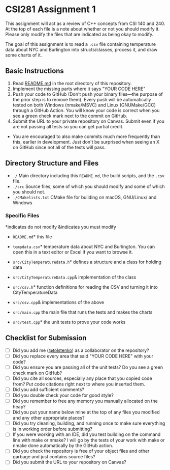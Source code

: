 # CSI281 Assignment 1

This assignment will act as a review of C++ concepts from CSI 140 and 240. At the top of each file is a note about whether or not you should modify it. Please only modify the files that are indicated as being okay to modify.

The goal of this assignment is to read a `.csv` file containing temperature data about NYC and Burlington into structs/classes, process it, and draw some charts of it.

## Basic Instructions

1. Read [README.md](../README.md) in the root directory of this repository.
2. Implement the missing parts where it says "YOUR CODE HERE"
3. Push your code to GitHub (Don't push your binary files—the purpose of the prior step is to remove them). Every push will be automatically tested on both Windows (nmake/MSVC) and Linux (GNUMake/GCC) through a GitHub Action. You will know your code is correct when you see a green check mark next to the commit on GitHub.
4. Submit the URL to your private repository on Canvas. Submit even if you are not passing all tests so you can get partial credit.

* You are encouraged to also make commits much more frequently than this, earlier in development. Just don't be surprised when seeing an X on GitHub since not all of the tests will pass.

## Directory Structure and Files

- `./` Main directory including this `README.md`, the build scripts, and the `.csv` file.
- `./src` Source files, some of which you should modify and some of which you should not.
- `./CMakelists.txt` CMake file for building on macOS, GNU/Linux/ and Windows

### Specific Files

*indicates do not modify
&indicates you must modify

- `README.md`* this file
- `tempdata.csv`* temperature data about NYC and Burlington. You can open this in a text editor or Excel if you want to browse it.

- `src/CityTemperaturedata.h`* defines a structure and a class for holding data
- `src/CityTemperatureData.cpp`& implementation of the class
- `src/csv.h`* function definitions for reading the CSV and turning it into CityTemperatureData
- `src/csv.cpp`& implementations of the above
- `src/main.cpp` the main file that runs the tests and makes the charts
- `src/test.cpp`* the unit tests to prove your code works

## Checklist for Submission

- [ ] Did you add me ([@tolstenko](https://github.com/tolstenko)) as a collaborator on the repository?
- [ ] Did you replace every area that said "YOUR CODE HERE" with your code?
- [ ] Did you ensure you are passing all of the unit tests? Do you see a green check mark on GitHub?
- [ ] Did you cite all sources, especially any place that you copied code from? Put code citations right next to where you inserted them.
- [ ] Did you add sufficient comments?
- [ ] Did you double check your code for good style?
- [ ] Did you remember to free any memory you manually allocated on the heap?
- [ ] Did you put your name below mine at the top of any files you modified and any other appropriate places?
- [ ] Did you try cleaning, building, and running once to make sure everything is in working order before submitting?
- [ ] If you were working with an IDE, did you test building on the command line with make or nmake? I will go by the tests of your work with make or nmake done automatically by the GitHub action.
- [ ] Did you check the repository is free of your object files and other garbage and just contains source files?
- [ ] Did you submit the URL to your repository on Canvas?
